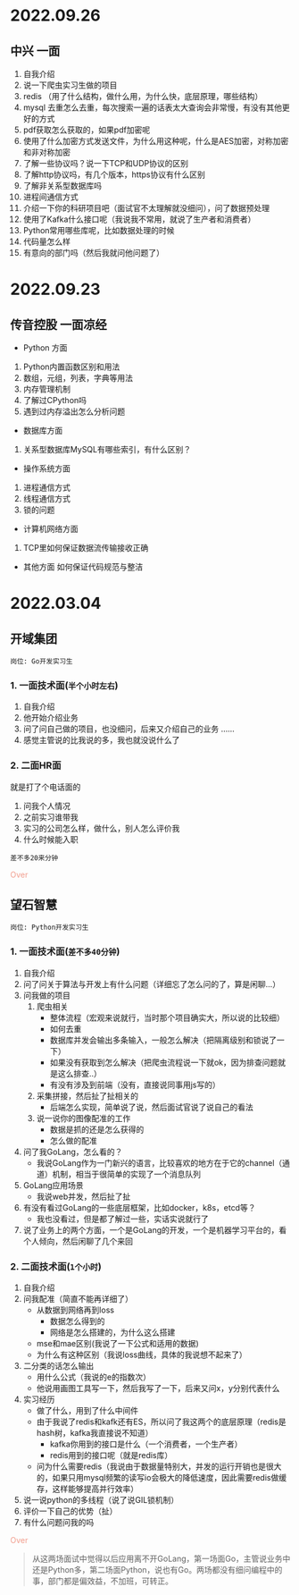 # 2022.09.26
## 中兴 一面

1. 自我介绍
2. 说一下爬虫实习生做的项目
3. redis （用了什么结构，做什么用，为什么快，底层原理，哪些结构）
4. mysql 去重怎么去重，每次搜索一遍的话表太大查询会非常慢，有没有其他更好的方式
5. pdf获取怎么获取的，如果pdf加密呢
6. 使用了什么加密方式发送文件，为什么用这种呢，什么是AES加密，对称加密和非对称加密
7. 了解一些协议吗？说一下TCP和UDP协议的区别
8. 了解http协议吗，有几个版本，https协议有什么区别
9. 了解非关系型数据库吗
10. 进程间通信方式
11. 介绍一下你的科研项目吧（面试官不太理解就没细问），问了数据预处理
12. 使用了Kafka什么接口呢（我说我不常用，就说了生产者和消费者）
13. Python常用哪些库呢，比如数据处理的时候
14. 代码量怎么样
15. 有意向的部门吗（然后我就问他问题了）

# 2022.09.23
## 传音控股 一面凉经

- Python 方面
1.	Python内置函数区别和用法
2.	数组，元组，列表，字典等用法
3.	内存管理机制
4.	了解过CPython吗
5.	遇到过内存溢出怎么分析问题
- 数据库方面
1.	关系型数据库MySQL有哪些索引，有什么区别？

- 操作系统方面
1.	进程通信方式
2.	线程通信方式
3.	锁的问题

- 计算机网络方面
1.	TCP里如何保证数据流传输接收正确

- 其他方面
如何保证代码规范与整洁


# 2022.03.04

## 开域集团

`岗位: Go开发实习生`
### 1. 一面技术面(`半个小时左右`)
1. 自我介绍
2. 他开始介绍业务
3. 问了问自己做的项目，也没细问，后来又介绍自己的业务
……
4. 感觉主管说的比我说的多，我也就没说什么了



### 2. 二面HR面

就是打了个电话面的
1. 问我个人情况
2. 之前实习谁带我
3. 实习的公司怎么样，做什么，别人怎么评价我
4. 什么时候能入职

`差不多20来分钟`

<font color="#f29e8e">Over</font>

## 望石智慧 


`岗位: Python开发实习生`
### 1. 一面技术面(`差不多40分钟`)

1. 自我介绍
2. 问了问关于算法与开发上有什么问题（详细忘了怎么问的了，算是闲聊...）
3. 问我做的项目
    1. 爬虫相关
        - 整体流程（宏观来说就行，当时那个项目确实大，所以说的比较细）
        - 如何去重
        - 数据库并发会输出多条输入，一般怎么解决（把隔离级别和锁说了一下）
        - 如果没有获取到怎么解决（把爬虫流程说一下就ok，因为排查问题就是这么排查..）
        - 有没有涉及到前端（没有，直接说同事用js写的）
    2. 采集拼接，然后扯了扯相关的
        - 后端怎么实现，简单说了说，然后面试官说了说自己的看法
    3. 说一说你的图像配准的工作
        - 数据是抓的还是怎么获得的
        - 怎么做的配准
3. 问了我GoLang，怎么看的？
    - 我说GoLang作为一门新兴的语言，比较喜欢的地方在于它的channel（通道）机制，相当于很简单的实现了一个消息队列
4. GoLang应用场景
    - 我说web并发，然后扯了扯
5. 有没有看过GoLang的一些底层框架，比如docker，k8s，etcd等？
    - 我也没看过，但是都了解过一些，实话实说就行了
6. 说了业务上的两个方面，一个是GoLang的开发，一个是机器学习平台的，看个人倾向，然后闲聊了几个来回

### 2. 二面技术面(`1个小时`)

1. 自我介绍
2. 问我配准（简直不能再详细了）
    - 从数据到网络再到loss
        - 数据怎么得到的
        - 网络是怎么搭建的，为什么这么搭建
    - mse和mae区别(我说了一下公式和适用的数据)
    - 为什么有这种区别（我说loss曲线，具体的我说想不起来了）
3. 二分类的话怎么输出
    - 用什么公式（我说的e的指数次）
    - 他说用画图工具写一下，然后我写了一下，后来又问x，y分别代表什么
4. 实习经历
    - 做了什么，用到了什么中间件
    - 由于我说了redis和kafk还有ES，所以问了我这两个的底层原理（redis是hash树，kafka我直接说不知道）
        - kafka你用到的接口是什么（一个消费者，一个生产者）
        - redis用到的接口呢（就是redis库）
    - 问为什么需要redis（我说由于数据量特别大，并发的运行开销也是很大的，如果只用mysql频繁的读写io会极大的降低速度，因此需要redis做缓存，这样能够提高并行效率）
5. 说一说python的多线程（说了说GIL锁机制）
6. 评价一下自己的优势（扯）
7. 有什么问题问我的吗

<font color="#f29e8e">Over</font>

> 从这两场面试中觉得以后应用离不开GoLang，第一场面Go，主管说业务中还是Python多，第二场面Python，说也有Go。两场都没有细问编程中的事，部门都是偏效益，不加班，可转正。